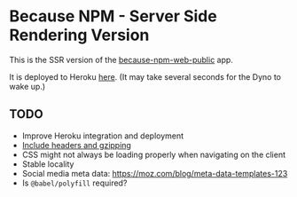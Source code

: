# Because NPM - Server Side Rendering Version

This is the SSR version of the [because-npm-web-public](https://github.com/stevejay/because-npm-web-public) app.

It is deployed to Heroku [here](https://because-npm-ssr.herokuapp.com/). (It may take several seconds for the Dyno to wake up.)

## TODO

- Improve Heroku integration and deployment
- [Include headers and gzipping](https://github.com/zeit/next.js/wiki/Getting-ready-for-production)
- CSS might not always be loading properly when navigating on the client
- Stable locality
- Social media meta data: https://moz.com/blog/meta-data-templates-123
- Is `@babel/polyfill` required?
